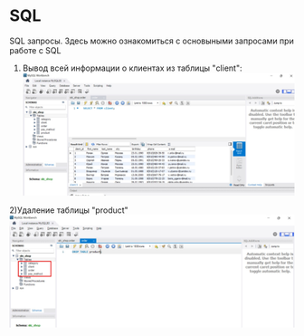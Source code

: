 # SQL
SQL запросы. Здесь можно ознакомиться с основыными запросами при работе с SQL
1) Вывод всей информации о клиентах из таблицы "client":
![ScreenShot](https://github.com/AlexeyVZM/SQL/blob/main/select.jpg)

2)Удаление таблицы "product"
![ScreenShot](https://github.com/AlexeyVZM/SQL/blob/main/drop.jpg)
